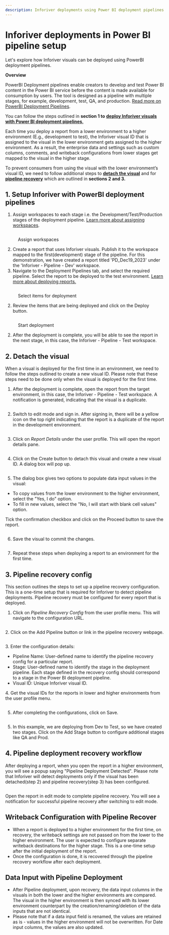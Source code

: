 ```yaml
---
description: Inforiver deployments using Power BI deployment pipelines
---
```


# Inforiver deployments in Power BI pipeline setup

Let's explore how Inforiver visuals can be deployed using PowerBI deployment pipelines.

**Overview**

PowerBI Deployment pipelines enable creators to develop and test Power BI content in the Power BI service before the content is made available for consumption by users. The tool is designed as a pipeline with multiple stages, for example, development, test, QA, and production. [Read more on PowerBI Deployment Pipelines](https://nam12.safelinks.protection.outlook.com/?url=https%3A%2F%2Flearn.microsoft.com%2Fen-us%2Ffabric%2Fcicd%2Fdeployment-pipelines%2Fintro-to-deployment-pipelines\&data=05%7C01%7CDeepthyD%40lumel.com%7Ca87a79fb0b12450c528508dbc0b0a156%7C9f84ee4bbee342f7b84ce57e5e92f105%7C0%7C0%7C638315637090593779%7CUnknown%7CTWFpbGZsb3d8eyJWIjoiMC4wLjAwMDAiLCJQIjoiV2luMzIiLCJBTiI6Ik1haWwiLCJXVCI6Mn0%3D%7C3000%7C%7C%7C\&sdata=tVBVdrJJ4Zlr4nx%2FV%2FFPPTwvnSB48LD%2BroaOexysB7k%3D\&reserved=0).&#x20;

You can follow the steps outlined in **section 1 to** [**deploy Inforiver visuals with Power BI deployment pipelines**.](inforiver-deployments-in-power-bi-pipeline-setup.md#1.-setup-inforiver-with-powerbi-deployment-pipelines)

Each time you deploy a report from a lower environment to a higher environment (E.g., development to test), the Inforiver visual ID that is assigned to the visual in the lower environment gets assigned to the higher environment. As a result, the enterprise data and settings such as custom columns, comments, and writeback configurations from lower stages get mapped to the visual in the higher stage.

To prevent consumers from using the visual with the lower environment’s visual ID, we need to follow additional steps to [**detach the visual**](inforiver-deployments-in-power-bi-pipeline-setup.md#2.-detach-the-visual) and for [**pipeline recovery**](inforiver-deployments-in-power-bi-pipeline-setup.md#3.-pipeline-recovery-config) which are outlined in **sections 2 and 3.**&#x20;

## 1. Setup Inforiver with PowerBI deployment pipelines

1. Assign workspaces to each stage i.e. the Development/Test/Production stages of the deployment pipeline. [Learn more about assigning workspaces](https://learn.microsoft.com/en-us/fabric/cicd/deployment-pipelines/assign-pipeline).&#x20;

<figure><img src="../.gitbook/assets/image (10) (1) (1) (1) (1).png" alt=""><figcaption><p>Assign workspaces</p></figcaption></figure>

2. Create a report that uses Inforiver visuals. Publish it to the workspace mapped to the first(development) stage of the pipeline. For this demonstration, we have created a report titled 'PD\_Dec19\_2023' under the 'Inforiver - Pipeline - Dev' workspace.&#x20;
3. Navigate to the Deployment Pipelines tab, and select the required pipeline. Select the report to be deployed to the test environment. [Learn more about deploying reports.](https://learn.microsoft.com/en-us/fabric/cicd/deployment-pipelines/deploy-content)

<figure><img src="../.gitbook/assets/image (333) (1).png" alt=""><figcaption><p>Select items for deployment</p></figcaption></figure>

2. Review the items that are being deployed and click on the Deploy button.

<figure><img src="../.gitbook/assets/image (334) (1).png" alt=""><figcaption><p>Start deployment</p></figcaption></figure>

2. After the deployment is complete, you will be able to see the report in the next stage, in this case, the Inforiver - Pipeline - Test workspace.

## 2. Detach the visual

When a visual is deployed for the first time in an environment, we need to follow the steps outlined to create a new visual ID. Please note that these steps need to be done only when the visual is deployed for the first time.&#x20;

1. After the deployment is complete, open the report from the target environment, in this case, the Inforiver - Pipeline - Test workspace. A notification is generated, indicating that the visual is a duplicate.

<figure><img src="../.gitbook/assets/image (337) (1).png" alt=""><figcaption></figcaption></figure>

2. Switch to edit mode and sign in. After signing in, there will be a yellow icon on the top right indicating that the report is a duplicate of the report in the development environment.

<figure><img src="../.gitbook/assets/image (338) (1).png" alt=""><figcaption></figcaption></figure>

3. Click on _Report Details_ under the user profile. This will open the report details pane.

<figure><img src="../.gitbook/assets/image (339) (1).png" alt=""><figcaption></figcaption></figure>

4. Click on the Create button to detach this visual and create a new visual ID. A dialog box will pop up.&#x20;

<figure><img src="../.gitbook/assets/image (340) (1).png" alt=""><figcaption></figcaption></figure>

5. The dialog box gives two options to populate data input values in the visual:

* To copy values from the lower environment to the higher environment, select the "Yes, I do" option.
* To fill in new values, select the "No, I will start with blank cell values" option.

Tick the confirmation checkbox and click on the Proceed button to save the report.

<figure><img src="../.gitbook/assets/image (341) (1).png" alt=""><figcaption></figcaption></figure>

6. Save the visual to commit the changes.

<figure><img src="../.gitbook/assets/image (342) (1).png" alt=""><figcaption></figcaption></figure>

7. Repeat these steps when deploying a report to an environment for the first time.

## 3. **Pipeline recovery config**

This section outlines the steps to set up a pipeline recovery configuration. This is a one-time setup that is required for Inforiver to detect pipeline deployments. Pipeline recovery must be configured for every report that is deployed.

1. Click on _Pipeline Recovery Config_ from the user profile menu. This will navigate to the configuration URL.

<figure><img src="../.gitbook/assets/image (343) (1).png" alt=""><figcaption></figcaption></figure>

2\. Click on the Add Pipeline button or link in the pipeline recovery webpage.

<figure><img src="../.gitbook/assets/image (344) (1).png" alt=""><figcaption></figcaption></figure>

3\. Enter the configuration details:

* Pipeline Name: User-defined name to identify the pipeline recovery config for a particular report.
* Stage: User-defined name to identify the stage in the deployment pipeline. Each stage defined in the recovery config should correspond to a stage in the Power BI deployment pipeline.
* Visual ID: Unique Inforiver visual ID.

4\. Get the visual IDs for the reports in lower and higher environments from the user profile menu.

<figure><img src="../.gitbook/assets/image (349).png" alt=""><figcaption></figcaption></figure>

5. After completing the configurations, click on Save.&#x20;

<figure><img src="../.gitbook/assets/image (350).png" alt=""><figcaption></figcaption></figure>

5. In this example, we are deploying from Dev to Test, so we have created two stages. Click on the Add Stage button to configure additional stages like QA and Prod.

## **4. Pipeline deployment recovery workflow**

&#x20;After deploying a report, when you open the report in a higher environment, you will see a popup saying "Pipeline Deployment Detected".  Please note that Inforiver will detect deployments only if the visual has been detached(step 2) and pipeline recovery(step 3) has been configured.

<figure><img src="../.gitbook/assets/image (348).png" alt=""><figcaption></figcaption></figure>

Open the report in edit mode to complete pipeline recovery. You will see a notification for successful pipeline recovery after switching to edit mode.

## Writeback Configuration with Pipeline Recover

* When a report is deployed to a higher environment for the first time, on recovery, the writeback settings are not passed on from the lower to the higher environment. The user is expected to configure separate writeback destinations for the higher stage. This is a one-time setup after the initial deployment of the report.
* Once the configuration is done, it is recovered through the pipeline recovery workflow after each deployment.

## Data Input with Pipeline Deployment

* After Pipeline deployment, upon recovery, the data input columns in the visuals in both the lower and the higher environments are compared. The visual in the higher environment is then synced with its lower environment counterpart by the creation/renaming/deletion of the data inputs that are not identical.
* Please note that if a data input field is renamed, the values are retained as is - values in the higher environment will not be overwritten. For Date input columns, the values are also updated.
